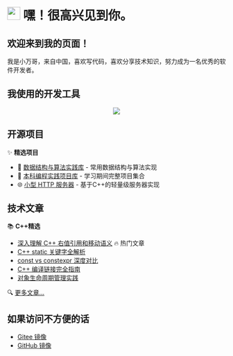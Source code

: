 # <img src="https://emojis.slackmojis.com/emojis/images/1531849430/4246/blob-sunglasses.gif?1531849430" width="30"/> 嘿！很高兴见到你。

## 欢迎来到我的页面！

<p> 我是小万哥，来自中国，喜欢写代码，喜欢分享技术知识，努力成为一名优秀的软件开发者。 </p>

## 我使用的开发工具

<p align="center">
  <a href="https://skillicons.dev">
    <img src="https://skillicons.dev/icons?i=git,docker,c,cpp,github,idea,linux,markdown,python,bash,ubuntu,vim,vscode,java,gitlab&perline=5" />
  </a>
</p>

## 开源项目
✨ **精选项目**
- 🎯 [数据结构与算法实践库](https://gitee.com/robinwan888/data_and_algo) - 常用数据结构与算法实现
- 🚀 [本科编程实践项目库](https://gitee.com/robinwan888/all_purpose_project) - 学习期间完整项目集合
- 🌐 [小型 HTTP 服务器](https://gitee.com/robinwan888/my_web_server) - 基于C++的轻量级服务器实现

## 技术文章
📚 **C++精选**
- [深入理解 C++ 右值引用和移动语义](https://www.cnblogs.com/xiaowange/p/17106961.html) 🔥 热门文章
- [C++ static 关键字全解析](https://www.cnblogs.com/xiaowange/p/17114319.html)
- [const vs constexpr 深度对比](https://www.cnblogs.com/xiaowange/p/17151338.html)
- [C++ 编译链接完全指南](https://www.cnblogs.com/xiaowange/p/17396177.html)
- [对象生命周期管理实践](https://www.cnblogs.com/xiaowange/p/17246083.html)

🔍 [更多文章...](https://www.cnblogs.com/xiaowange)



## 如果访问不方便的话

- <a href="https://gitee.com/robinwan888/xiaowange#https://gitee.com/link?target=https%3A%2F%2Fwww.cnblogs.com%2Fxiaowange">Gitee 镜像</a>
- <a href="https://github.com/ROBINwan999/xiaowange">GitHub 镜像</a>
